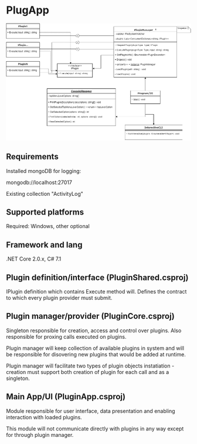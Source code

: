 # PlugApp

![](Architecture.png)

## Requirements
Installed mongoDB for logging:

mongodb://localhost:27017

Existing collection "ActivityLog"

## Supported platforms
Required: Windows, other optional

## Framework and lang
.NET Core 2.0.x, C# 7.1

## Plugin definition/interface (PluginShared.csproj)

IPlugin definition which contains Execute method will. Defines the contract to which every plugin provider must submit.


## Plugin manager/provider (PluginCore.csproj)

Singleton responsible for creation, access and control over plugins. Also responsible for proxing calls executed on plugins.

Plugin manager will keep collection of available plugins in system and will be responsible for disovering new plugins that would be added at runtime.

Plugin manager will facilitate two types of plugin objects instatiation - creation must support both creation of plugin for each call and as a singleton.


## Main App/UI (PluginApp.csproj)

Module responsible for user interface, data presentation and enabling interaction with loaded plugins.

This module will not communicate directly with plugins in any way except for through plugin manager.

